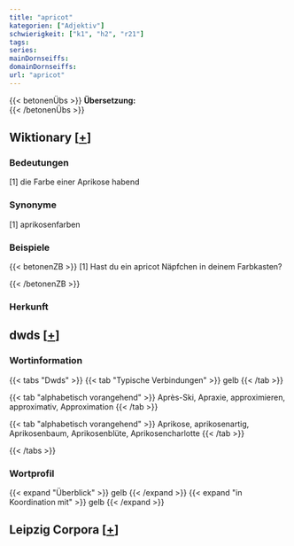 ```yaml
---
title: "apricot"
kategorien: ["Adjektiv"]
schwierigkeit: ["k1", "h2", "r21"]
tags:
series:
mainDornseiffs:
domainDornseiffs:
url: "apricot"
---
```


{{< betonenÜbs >}}
**Übersetzung:**  
{{< /betonenÜbs >}}

## Wiktionary [[+](https://de.wiktionary.org/wiki/apricot)]

### Bedeutungen
[1] die Farbe einer Aprikose habend  

### Synonyme
[1] aprikosenfarben  

### Beispiele
{{< betonenZB >}}
[1] Hast du ein apricot Näpfchen in deinem Farbkasten?  

{{< /betonenZB >}}
### Herkunft



## dwds [[+](https://www.dwds.de/wb/apricot)]

### Wortinformation
{{< tabs "Dwds" >}}
{{< tab "Typische Verbindungen" >}}
gelb
{{< /tab >}}

{{< tab "alphabetisch vorangehend" >}}
Après-Ski, Apraxie, approximieren, approximativ, Approximation
{{< /tab >}}

{{< tab "alphabetisch vorangehend" >}}
Aprikose, aprikosenartig, Aprikosenbaum, Aprikosenblüte, Aprikosencharlotte
{{< /tab >}}

{{< /tabs >}}

### Wortprofil
{{< expand "Überblick" >}} gelb {{< /expand >}}
{{< expand "in Koordination mit" >}} gelb {{< /expand >}}

## Leipzig Corpora [[+](https://corpora.uni-leipzig.de/en/res?word=apricot&corpusId=deu_newscrawl-public_2018)]

